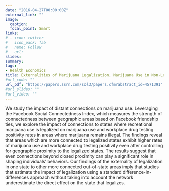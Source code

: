 ```yaml
---
date: "2016-04-27T00:00:00Z"
external_link: ""
image:
  caption: 
  focal_point: Smart
links:
# - icon: twitter
#   icon_pack: fab
#   name: Follow
#   url: 
slides: 
summary: 
tags:
- Health Economics
title: Externalities of Marijuana Legalization, Marijuana Use in Non-Legalizing States
#url_code: ""
url_pdf: "https://papers.ssrn.com/sol3/papers.cfm?abstract_id=4571391"
#url_slides: ""
#url_video: ""
---
```


We study the impact of distant connections on marijuana use. Leveraging the
Facebook Social Connectedness Index, which measures the strength of connectedness
between geographic areas based on Facebook friendship ties, we explore the impact of
connections to states where recreational marijuana use is legalized on marijuana use and
workplace drug testing positivity rates in areas where marijuana remains illegal. The
findings reveal that areas which are more connected to legalized states exhibit higher
rates of marijuana use and workplace drug testing positivity even after controlling for
geographic proximity to the legalized states. The results suggest that even connections
beyond closed proximity can play a significant role in shaping individuals’ behaviors.
Our findings of the externality of legalization in one state to other more connected
out-of-state areas imply that studies that estimate the impact of legalization using a
standard difference-in-differences approach without taking into account the network
underestimate the direct effect on the state that legalizes.
